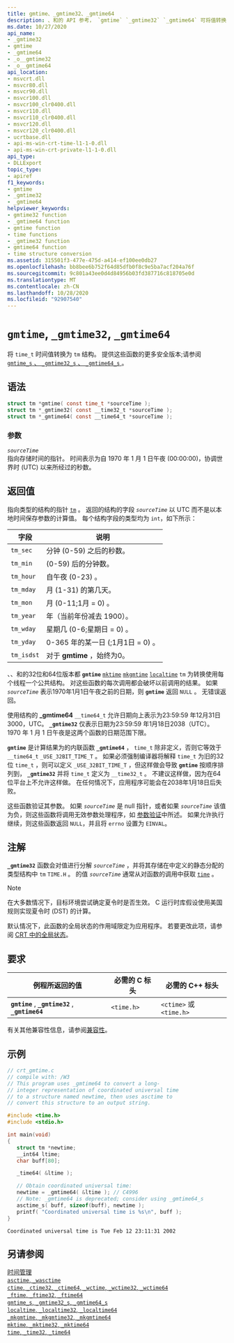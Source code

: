 ```yaml
---
title: gmtime、_gmtime32、_gmtime64
description: 、和的 API 参考， `gmtime` `_gmtime32` `_gmtime64` 可将值转换 `time_t` 为 `tm` 结构。
ms.date: 10/27/2020
api_name:
- _gmtime32
- gmtime
- _gmtime64
- _o__gmtime32
- _o__gmtime64
api_location:
- msvcrt.dll
- msvcr80.dll
- msvcr90.dll
- msvcr100.dll
- msvcr100_clr0400.dll
- msvcr110.dll
- msvcr110_clr0400.dll
- msvcr120.dll
- msvcr120_clr0400.dll
- ucrtbase.dll
- api-ms-win-crt-time-l1-1-0.dll
- api-ms-win-crt-private-l1-1-0.dll
api_type:
- DLLExport
topic_type:
- apiref
f1_keywords:
- gmtime
- _gmtime32
- _gmtime64
helpviewer_keywords:
- gmtime32 function
- _gmtime64 function
- gmtime function
- time functions
- _gmtime32 function
- gmtime64 function
- time structure conversion
ms.assetid: 315501f3-477e-475d-a414-ef100ee0db27
ms.openlocfilehash: bb8bee6b752f64d85dfb0f8c9e5ba7acf204a76f
ms.sourcegitcommit: 9c801a43ee0d4d84956b03fd387716c818705e0d
ms.translationtype: MT
ms.contentlocale: zh-CN
ms.lasthandoff: 10/28/2020
ms.locfileid: "92907540"
---
```

# <a name="gmtime-_gmtime32-_gmtime64"></a>`gmtime`, `_gmtime32`, `_gmtime64`

将 `time_t` 时间值转换为 `tm` 结构。 提供这些函数的更多安全版本;请参阅[ `gmtime_s` 、 `_gmtime32_s` 、 `_gmtime64_s` ](gmtime-s-gmtime32-s-gmtime64-s.md)。

## <a name="syntax"></a>语法

```C
struct tm *gmtime( const time_t *sourceTime );
struct tm *_gmtime32( const __time32_t *sourceTime );
struct tm *_gmtime64( const __time64_t *sourceTime );
```

### <a name="parameters"></a>参数

*`sourceTime`*\
指向存储时间的指针。 时间表示为自 1970 年 1 月 1 日午夜 (00:00:00)，协调世界时 (UTC) 以来所经过的秒数。

## <a name="return-value"></a>返回值

指向类型的结构的指针 [`tm`](../../c-runtime-library/standard-types.md) 。 返回的结构的字段 *`sourceTime`* 以 UTC 而不是以本地时间保存参数的计算值。 每个结构字段的类型均为 `int`，如下所示：

|字段|说明|
|-|-|
|`tm_sec`|分钟 (0-59) 之后的秒数。|
|`tm_min`| (0-59) 后的分钟数。|
|`tm_hour`|自午夜 (0-23) 。|
|`tm_mday`|月 (1-31) 的第几天。|
|`tm_mon`|月 (0-11;1月 = 0) 。|
|`tm_year`|年（当前年份减去 1900）。|
|`tm_wday`|星期几 (0-6;星期日 = 0) 。|
|`tm_yday`|0-365 年的某一日 (;1月1日 = 0) 。|
|`tm_isdst`|对于 **gmtime** ，始终为0。|

、、和的32位和64位版本都 **`gmtime`** [`mktime`](mktime-mktime32-mktime64.md) [`mkgmtime`](mkgmtime-mkgmtime32-mkgmtime64.md) [`localtime`](localtime-localtime32-localtime64.md) `tm` 为转换使用每个线程一个公共结构。 对这些函数的每次调用都会破坏以前调用的结果。 如果 *`sourceTime`* 表示1970年1月1日午夜之前的日期，则 **`gmtime`** 返回 `NULL` 。 无错误返回。

使用结构的 **_gmtime64** `__time64_t` 允许日期向上表示为23:59:59 年12月31日3000，UTC。 **`_gmtime32`** 仅表示日期为23:59:59 年1月18日2038（UTC）。 1970 年 1 月 1 日午夜是这两个函数的日期范围下限。

**`gmtime`** 是计算结果为的内联函数 **`_gmtime64`** ， `time_t` 除非定义，否则它等效于 `__time64_t` `_USE_32BIT_TIME_T` 。 如果必须强制编译器将解释 `time_t` 为旧的32位 `time_t` ，则可以定义 `_USE_32BIT_TIME_T` ，但这样做会导致 **`gmtime`** 按顺序排列到， **`_gmtime32`** 并将 `time_t` 定义为 `__time32_t` 。 不建议这样做，因为在64位平台上不允许这样做。 在任何情况下，应用程序可能会在2038年1月18日后失败。

这些函数验证其参数。 如果 *`sourceTime`* 是 null 指针，或者如果 *`sourceTime`* 该值为负，则这些函数将调用无效参数处理程序，如 [参数验证](../../c-runtime-library/parameter-validation.md)中所述。 如果允许执行继续，则这些函数返回 `NULL`，并且将 `errno` 设置为 `EINVAL`。

## <a name="remarks"></a>注解

**`_gmtime32`** 函数会对值进行分解 *`sourceTime`* ，并将其存储在中定义的静态分配的类型结构中 `tm` `TIME.H` 。 的值 *`sourceTime`* 通常从对函数的调用中获取 [`time`](time-time32-time64.md) 。

> [!NOTE]
> 在大多数情况下，目标环境尝试确定夏令时是否生效。 C 运行时库假设使用美国规则实现夏令时 (DST) 的计算。

默认情况下，此函数的全局状态的作用域限定为应用程序。 若要更改此项，请参阅 [CRT 中的全局状态](../global-state.md)。

## <a name="requirements"></a>要求

|例程所返回的值|必需的 C 标头|必需的 C++ 标头|
|-------------|---------------------|-|
|**`gmtime`** , **`_gmtime32`** , **`_gmtime64`**|`<time.h>`| `<ctime>` 或 `<time.h>`|

有关其他兼容性信息，请参阅[兼容性](../../c-runtime-library/compatibility.md)。

## <a name="example"></a>示例

```C
// crt_gmtime.c
// compile with: /W3
// This program uses _gmtime64 to convert a long-
// integer representation of coordinated universal time
// to a structure named newtime, then uses asctime to
// convert this structure to an output string.

#include <time.h>
#include <stdio.h>

int main(void)
{
   struct tm *newtime;
   __int64 ltime;
   char buff[80];

   _time64( &ltime );

   // Obtain coordinated universal time:
   newtime = _gmtime64( &ltime ); // C4996
   // Note: _gmtime64 is deprecated; consider using _gmtime64_s
   asctime_s( buff, sizeof(buff), newtime );
   printf( "Coordinated universal time is %s\n", buff );
}
```

```Output
Coordinated universal time is Tue Feb 12 23:11:31 2002
```

## <a name="see-also"></a>另请参阅

[时间管理](../../c-runtime-library/time-management.md)\
[`asctime`, `_wasctime`](asctime-wasctime.md)\
[`ctime`, `_ctime32`, `_ctime64`, `_wctime`, `_wctime32`, `_wctime64`](ctime-ctime32-ctime64-wctime-wctime32-wctime64.md)\
[`_ftime`, `_ftime32`, `_ftime64`](ftime-ftime32-ftime64.md)\
[`gmtime_s`, `_gmtime32_s`, `_gmtime64_s`](gmtime-s-gmtime32-s-gmtime64-s.md)\
[`localtime`, `_localtime32`, `_localtime64`](localtime-localtime32-localtime64.md)\
[`_mkgmtime`, `_mkgmtime32`, `_mkgmtime64`](mkgmtime-mkgmtime32-mkgmtime64.md)\
[`mktime`, `_mktime32`, `_mktime64`](mktime-mktime32-mktime64.md)\
[`time`, `_time32`, `_time64`](time-time32-time64.md)

